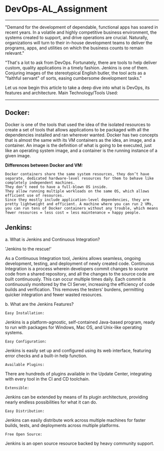 # DevOps-AL_Assignment
_________________________________________________________________________________________________
"Demand for the development of dependable, functional apps has soared in recent years. In a volatile and highly competitive business environment, the systems created to support, and drive operations are crucial. Naturally, organizations will turn to their in-house development teams to deliver the programs, apps, and utilities on which the business counts to remain relevant."

"That's a lot to ask from DevOps. Fortunately, there are tools to help deliver custom, quality applications in a timely fashion. Jenkins is one of them. Conjuring images of the stereotypical English butler, the tool acts as a "faithful servant" of sorts, easing cumbersome development tasks."

Let us now begin this article to take a deep dive into what is DevOps, its features and architecture. Main Technology/Tools Used:
_______________________________________________________________________________________________________________
## Docker:

Docker is one of the tools that used the idea of the isolated resources to create a set of tools that allows applications to be packaged with all the dependencies installed and ran wherever wanted. Docker has two concepts that is almost the same with its VM containers as the idea, an image, and a container. An image is the definition of what is going to be executed, just like an operating system image, and a container is the running instance of a given image.

**Differences between Docker and VM:**

    Docker containers share the same system resources, they don’t have separate, dedicated hardware-level resources for them to behave like completely independent machines.
    They don’t need to have a full-blown OS inside.
    They allow running multiple workloads on the same OS, which allows efficient use of resources.
    Since they mostly include application-level dependencies, they are pretty lightweight and efficient. A machine where you can run 2 VMs, you can run tens of Docker containers without any trouble, which means fewer resources = less cost = less maintenance = happy people.

## Jenkins:

a. What is Jenkins and Continuous Integration?

'Jenkins to the rescue!'

As a Continuous Integration tool, Jenkins allows seamless, ongoing development, testing, and deployment of newly created code. Continuous Integration is a process wherein developers commit changes to source code from a shared repository, and all the changes to the source code are built continuously. This can occur multiple times daily. Each commit is continuously monitored by the CI Server, increasing the efficiency of code builds and verification. This removes the testers' burdens, permitting quicker integration and fewer wasted resources.

b. What are the Jenkins Features?

    Easy Installation:

Jenkins is a platform-agnostic, self-contained Java-based program, ready to run with packages for Windows, Mac OS, and Unix-like operating systems.

    Easy Configuration:

Jenkins is easily set up and configured using its web interface, featuring error checks and a built-in help function.

    Available Plugins:

There are hundreds of plugins available in the Update Center, integrating with every tool in the CI and CD toolchain.

    Extensible:

Jenkins can be extended by means of its plugin architecture, providing nearly endless possibilities for what it can do.

    Easy Distribution:

Jenkins can easily distribute work across multiple machines for faster builds, tests, and deployments across multiple platforms.

    Free Open Source:

Jenkins is an open source resource backed by heavy community support.
